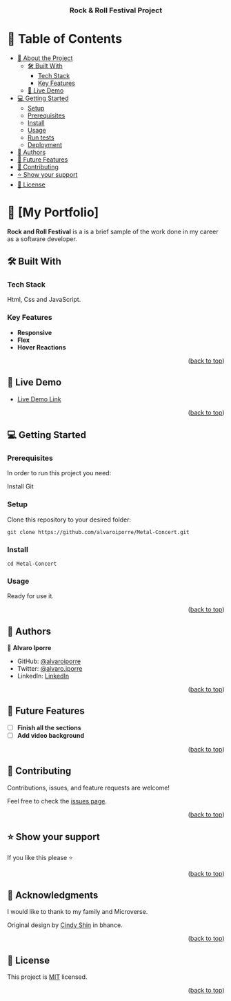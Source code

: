 <a name="readme-top"></a>


<div align="center">
  <h3><b>Rock & Roll Festival Project</b></h3>

</div>


# 📗 Table of Contents

- [📖 About the Project](#about-project)
  - [🛠 Built With](#built-with)
    - [Tech Stack](#tech-stack)
    - [Key Features](#key-features)
  - [🚀 Live Demo](#live-demo)
- [💻 Getting Started](#getting-started)
  - [Setup](#setup)
  - [Prerequisites](#prerequisites)
  - [Install](#install)
  - [Usage](#usage)
  - [Run tests](#run-tests)
  - [Deployment](#triangular_flag_on_post-deployment)
- [👥 Authors](#authors)
- [🔭 Future Features](#future-features)
- [🤝 Contributing](#contributing)
- [⭐️ Show your support](#support)
- [📝 License](#license)


# 📖 [My Portfolio] <a name="about-project"></a>

**Rock and Roll Festival** is a is a brief sample of the work done in my career as a software developer.

## 🛠 Built With <a name="built-with"></a>

### Tech Stack <a name="tech-stack"></a>

Html, Css and JavaScript.


### Key Features <a name="key-features"></a>

- **Responsive**
- **Flex**
- **Hover Reactions**

<p align="right">(<a href="#readme-top">back to top</a>)</p>


## 🚀 Live Demo <a name="live-demo"></a>


- [Live Demo Link](https://alvaroiporre.github.io/Metal-Concert/)

<p align="right">(<a href="#readme-top">back to top</a>)</p>


## 💻 Getting Started <a name="getting-started"></a>


### Prerequisites

In order to run this project you need:

Install Git

### Setup

Clone this repository to your desired folder:

```git clone https://github.com/alvaroiporre/Metal-Concert.git```
### Install
```cd Metal-Concert```
### Usage
Ready for use it.
<p align="right">(<a href="#readme-top">back to top</a>)</p>

## 👥 Authors <a name="authors"></a>

👤 **Alvaro Iporre**

- GitHub: [@alvaroiporre](https://github.com/alvaroiporre)
- Twitter: [@alvaro.iporre](https://twitter.com/twitterhandle)
- LinkedIn: [LinkedIn](https://www.linkedin.com/in/alvaro-iporre-martiez-501533124/)

<p align="right">(<a href="#readme-top">back to top</a>)</p>

## 🔭 Future Features <a name="future-features"></a>

- [ ] **Finish all the sections**
- [ ] **Add video background**

<p align="right">(<a href="#readme-top">back to top</a>)</p>


## 🤝 Contributing <a name="contributing"></a>

Contributions, issues, and feature requests are welcome!

Feel free to check the [issues page](../../issues/).

<p align="right">(<a href="#readme-top">back to top</a>)</p>


## ⭐️ Show your support <a name="support"></a>

If you like this please ⭐️

<p align="right">(<a href="#readme-top">back to top</a>)</p>

## 🙏 Acknowledgments <a name="acknowledgements"></a>

I would like to thank to my family and Microverse.

Original design by [Cindy Shin](https://www.behance.net/gallery/29845175/CC-Global-Summit-2015) in bhance.


<p align="right">(<a href="#readme-top">back to top</a>)</p>

## 📝 License <a name="license"></a>

This project is [MIT](./MIT-license.txt) licensed.

<p align="right">(<a href="#readme-top">back to top</a>)</p>